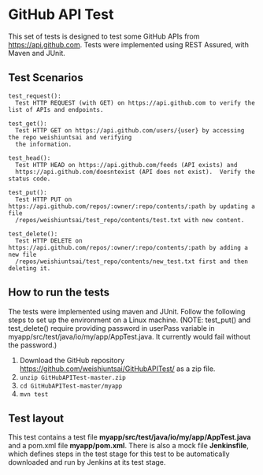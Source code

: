 # GitHub API Test
This set of tests is designed to test some GitHub APIs from https://api.github.com.  Tests were implemented using REST Assured, with Maven and JUnit.

## Test Scenarios
```
test_request():
  Test HTTP REQUEST (with GET) on https://api.github.com to verify the list of APIs and endpoints.
```
```
test_get():
  Test HTTP GET on https://api.github.com/users/{user} by accessing the repo weishiuntsai and verifying 
  the information.
```
```
test_head():
  Test HTTP HEAD on https://api.github.com/feeds (API exists) and 
  https://api.github.com/doesntexist (API does not exist).  Verify the status code.
```
```
test_put():
  Test HTTP PUT on https://api.github.com/repos/:owner/:repo/contents/:path by updating a file
  /repos/weishiuntsai/test_repo/contents/test.txt with new content.
```
```
test_delete():
  Test HTTP DELETE on https://api.github.com/repos/:owner/:repo/contents/:path by adding a new file
  /repos/weishiuntsai/test_repo/contents/new_test.txt first and then deleting it.
```

## How to run the tests
The tests were implemented using maven and JUnit.  Follow the following steps to set up the environment on a Linux machine. (NOTE: test_put() and test_delete() require providing password in userPass variable in myapp/src/test/java/io/my/app/AppTest.java.  It currently would fail without the password.)
1. Download the GitHub repository https://github.com/weishiuntsai/GitHubAPITest/ as a zip file.
2. `unzip GitHubAPITest-master.zip`
3. `cd GitHubAPITest-master/myapp`
4. `mvn test`

## Test layout
This test contains a test file **myapp/src/test/java/io/my/app/AppTest.java** and a pom.xml file **myapp/pom.xml**.  There is also a mock file  **Jenkinsfile**, which defines steps in the test stage for this test to be automatically downloaded and run by Jenkins at its test stage. 
